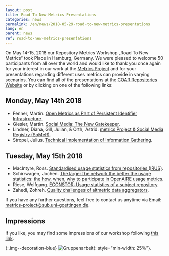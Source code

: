 ```yaml
---
layout: post
title: Road To New Metrics Presentations
categories: news
permalink: /en/news/2018-05-29-road-to-new-metrics-presentations
lang: en
parent: news
ref: road-to-new-metrics-presentations
---
```

<!-- Start editing content here-->
On May 14-15, 2018 our Repository Metrics Workshop „Road To New Metrics“ took Place in Hamburg, Germany. We were pleased to welcome 50 participants from all over the world and would like to thank you once again for your interest in our work at the [Metrics Project](https://metrics-project.net/index.html) and for your presentations regarding different uses metrics can provide in varying scenarios. You can find all of the presentations at the [COAR Repositories Website](https://www.coar-repositories.org/community/coar-annual-meeting-2018/programme/) or by clicking on one of the following links:

## Monday, May 14th 2018
- Fenner, Martin. [Open Metrics as Part of Persistent Identifier Infrastructure](http://doi.org/10.5281/zenodo.1250026).
- Giesler, Martin. [Social Media: The New Gatekeeper](http://doi.org/10.5281/zenodo.1250028).
- Lindner, Diana, Gill, Julian, & Orth, Astrid. [metrics Project & Social Media Registry (SoMeR)](http://doi.org/10.5281/zenodo.1250032).
- Stropel, Julius. [Technical Implementation of Information Gathering](http://doi.org/10.5281/zenodo.1250034).

## Tuesday, May 15th 2018
- MacIntyre, Ross. [Standardised usage statistics from repositories (IRUS)](http://doi.org/10.5281/zenodo.1250036).
- Schirrwagen, Jochen. [The larger the network the better the usage statistics: the how, when, why to participate in OpenAIRE usage metrics](http://doi.org/10.5281/zenodo.1250038).
- Riese, Wolfgang. [ECONSTOR: Usage statistics of a subject repository](http://doi.org/10.5281/zenodo.1250040).
- Zahedi, Zohreh. [Quality challenges of altmetric data aggregators](http://doi.org/10.5281/zenodo.1250042).

If you have any further questions, feel free to contact us anytime via Email: metrics-project@sub.uni-goettingen.de.

## Impressions
If you like, you may find some impressions of our workshop following [this link](https://metrics-project.net/en/news/2018-06-06-road-to-new-metrics-pictures).

{:.img--decoration-blue}
![Gruppenarbeit](https://metrics-project.net/img/events/6-Groupwork-AstridOrth.jpg){: style="min-width: 25%"}.
